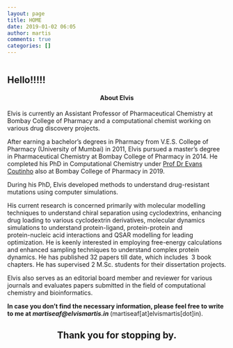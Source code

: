 ```yaml
---
layout: page
title: HOME
date: 2019-01-02 06:05
author: martis
comments: true
categories: []
---
```

<!-- wp:image {"linkDestination":"custom"} -->
<figure class="wp-block-image"><a href="http://www.elvismartis.in/2019/01/hello-world"><img src="http://www.elvismartis.in/wp-content/uploads/2019/01/logo.png" alt="" /></a></figure>
<!-- /wp:image -->

<!-- wp:paragraph -->
<h2>Hello!!!!!</h2>
<!-- /wp:paragraph -->

<!-- wp:paragraph -->
<h4 style="text-align: center;">About Elvis</h4>
<p style="text-align: left;"><span class="fontstyle0">Elvis is currently an Assistant Professor of Pharmaceutical Chemistry at Bombay College of Pharmacy and a computational chemist working on various drug discovery projects.</span></p>
<p style="text-align: left;"><span class="fontstyle0">After earning a bachelor’s degrees in Pharmacy from V.E.S. College of Pharmacy (University of Mumbai) in 2011, Elvis pursued a master’s degree in Pharmaceutical Chemistry at Bombay College of Pharmacy in 2014. He completed his PhD in Computational Chemistry under <a href="https://profeccoutinho.net.in">Prof Dr Evans Coutinho</a> also at Bombay College of Pharmacy in 2019. </span></p>
<p style="text-align: left;"><span class="fontstyle0">During his PhD, Elvis developed methods to understand drug-resistant mutations using computer simulations.  </span></p>
<p style="text-align: left;"><span class="fontstyle0">His current research is concerned primarily with molecular modelling techniques to understand chiral separation using cyclodextrins, enhancing drug loading to various cyclodextrin derivatives, molecular dynamics simulations to understand protein-ligand, protein-protein and<br />protein-nucleic acid interactions and QSAR modelling for leading optimization. He is keenly interested in employing free-energy calculations and enhanced sampling techniques to understand complex protein dynamics. He has published 32 papers till date, which includes  3 book chapters. He has supervised 2 M.Sc. students for their dissertation projects. </span></p>
<p style="text-align: left;"><span class="fontstyle0">Elvis also serves as an editorial board member and reviewer for various journals and evaluates papers submitted in the field of computational chemistry and bioinformatics.</span></p>
<p style="text-align: left;"><strong>In case you don’t find the necessary information, please feel free to write to me at <em>martiseaf@elvismartis.i</em><em>n </em></strong>(martiseaf[at]elvismartis[dot]in).</p>
<h2 style="text-align: center;">Thank you for stopping by.</h2>
<!-- /wp:paragraph -->
